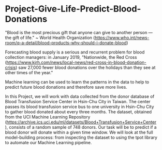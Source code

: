# Project-Give-Life-Predict-Blood-Donations

"Blood is the most precious gift that anyone can give to another person — the gift of life." ~ World Health Organization (https://www.who.int/news-room/q-a-detail/blood-products-why-should-i-donate-blood)

Forecasting blood supply is a serious and recurrent problem for blood collection managers: in January 2019, "Nationwide, the Red Cross (https://www.kjrh.com/news/local-news/red-cross-in-blood-donation-crisis) saw 27,000 fewer blood donations over the holidays than they see at other times of the year." 

Machine learning can be used to learn the patterns in the data to help to predict future blood donations and therefore save more lives.

In this Project, we will work with data collected from the donor database of Blood Transfusion Service Center in Hsin-Chu City in Taiwan. The center passes its blood transfusion service bus to one university in Hsin-Chu City to gather blood donated about every three months. The dataset, obtained from the UCI Machine Learning Repository (https://archive.ics.uci.edu/ml/datasets/Blood+Transfusion+Service+Center), consists of a random sample of 748 donors. Our task will be to predict if a blood donor will donate within a given time window. We will look at the full model-building process: from inspecting the dataset to using the tpot library to automate our Machine Learning pipeline.
